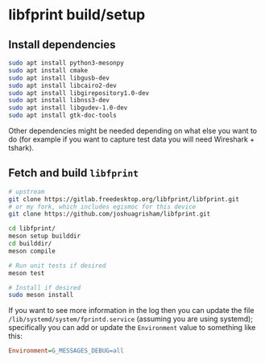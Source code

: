 # libfprint build/setup

## Install dependencies

```sh
sudo apt install python3-mesonpy
sudo apt install cmake
sudo apt install libgusb-dev
sudo apt install libcairo2-dev
sudo apt install libgirepository1.0-dev
sudo apt install libnss3-dev
sudo apt install libgudev-1.0-dev
sudo apt install gtk-doc-tools
```

Other dependencies might be needed depending on what else you want to do (for example if you want to capture test data you will need Wireshark + tshark). 

## Fetch and build `libfprint`

```sh
# upstream
git clone https://gitlab.freedesktop.org/libfprint/libfprint.git
# or my fork, which includes egismoc for this device
git clone https://github.com/joshuagrisham/libfprint.git

cd libfprint/
meson setup builddir
cd builddir/
meson compile

# Run unit tests if desired
meson test

# Install if desired
sudo meson install
```

If you want to see more information in the log then you can update the file `/lib/systemd/system/fprintd.service` (assuming you are using systemd); specifically you can add or update the `Environment` value to something like this:

```ini
Environment=G_MESSAGES_DEBUG=all
```
